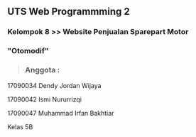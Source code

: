 ## UTS Web Programmming 2
### Kelompok 8 >> Website Penjualan Sparepart Motor
### "Otomodif"

>### Anggota :

17090034 Dendy Jordan Wijaya

17090042 Ismi Nururrizqi

17090047 Muhammad Irfan Bakhtiar

Kelas 5B
